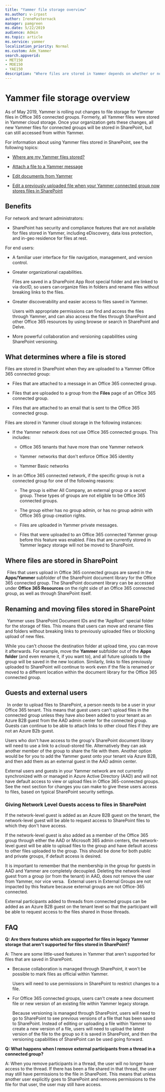 ```yaml
---
title: "Yammer file storage overview"
ms.author: v-irpast
author: IrenePasternack
manager: pamgreen
ms.date: 5/22/2019
audience: Admin
ms.topic: article
ms.service: yammer
localization_priority: Normal
ms.custom: Adm_Yammer
search.appverid:
- MET150
- MOE150
- YAE150
description: "Where files are stored in Yammer depends on whether or not the network is using Office 365 connected groups."
---
```


# Yammer file storage overview

As of May 2019, Yammer is rolling out changes to file storage for Yammer files in Office 365 connected groups. Formerly, all Yammer files were stored in Yammer cloud storage. Once your organization gets these changes, all new Yammer files for connected groups will be stored in SharePoint, but can still accessed from within Yammer.

For information about using Yammer files stored in SharePoint, see the following topics: 

- [Where are my Yammer files stored?](https://support.office.com/article/how-do-i-tell-where-my-yammer-files-are-being-stored-fadfdefa-e00d-40b6-94cb-a9ddb171a443)

- [Attach a file to a Yammer message](https://support.office.com/article/attach-a-file-or-image-to-a-yammer-message-f576d4d1-ad66-4ce4-9c43-46cf75978dbf)

- [Edit documents from Yammer](https://support.office.com/article/edit-documents-from-yammer-913dbeab-7efd-4789-8f4d-a666fe315d85)

- [Edit a previously uploaded file when your Yammer connected group now stores files in SharePoint](https://support.office.com/article/edit-a-previously-uploaded-file-when-your-yammer-connected-group-now-stores-files-in-sharepoint-4b2cfde2-871e-4f0d-9936-db5a57ef5f87)

## Benefits

For network and tenant administrators:

- SharePoint has security and compliance features that are not available for files stored in Yammer, including eDiscovery, data loss protection, and in-geo residence for files at rest.  

For end users: 
  
- A familiar user interface for file navigation, management, and version control. 
  
- Greater organizational capabilities. 

    Files are saved in a SharePoint App Root special folder and are linked to via docID, so users can organize files in folders and rename files without breaking links to the files. 
 
- Greater discoverability and easier access to files saved in Yammer. 

    Users with appropriate permissions can find and access the files through Yammer, and can also access the files through SharePoint and other Office 365 resources by using browse or search in SharePoint and Delve.  
     
- More powerful collaboration and versioning capabilities using SharePoint versioning.  

## What determines where a file is stored    
 
Files are stored in SharePoint when they are uploaded to a Yammer Office 365 connected group:  
  
- Files that are attached to a message in an Office 365 connected group.  

- Files that are uploaded to a group from the **Files** page of an Office 365 connected group. 
 
- Files that are attached to an email that is sent to the Office 365 connected group.   
  
Files are stored in Yammer cloud storage in the following instances:   
 
- If the Yammer network does not use Office 365 connected groups. This includes:
 
  - Office 365 tenants that have more than one Yammer network  
  
  - Yammer  networks that don't enforce Office 365 identity  

  - Yammer Basic networks  
 
- In an Office 365 connected network, if the specific group is not a connected group for one of the following reasons:   
 
   - The group is either All Company, an external group or a secret group. These types of groups are not eligible to be Office 365 connected groups.  
  
   - The group either has no group admin, or has no group admin with Office 365 group creation rights.  
  
    - Files are uploaded in Yammer private messages.  
  
   - Files that were uploaded to an Office 365 connected Yammer group before this feature was enabled. Files that are currently stored in Yammer legacy storage will not be moved to SharePoint.   
  
## Where files are stored in SharePoint
 
Files that users upload in Office 365 connected groups are saved in the **Apps/Yammer** subfolder of the SharePoint document library for the Office 365 connected group. The SharePoint document library can be accessed under **Office 365 Resources** on the right side of an Office 365 connected group, as well as through SharePoint itself.   
  
## Renaming and moving files stored in SharePoint  
  
Yammer uses SharePoint Document IDs and the 'AppRoot' special folder for the storage of files. This means that users can move and rename files and folders without breaking links to previously uploaded files or blocking upload of new files.

While you can't choose the destination folder at upload time, you can move it afterwards. For example, move the **Yammer** subfolder out of the **Apps folder** (and even rename it, if you want to), and all future uploads to the group will be saved in the new location. Similarly, links to files previously uploaded to SharePoint will continue to work even if the file is renamed or moved to a different location within the document library for the Office 365 connected group.  
  
## Guests and external users
  
In order to upload files to SharePoint, a person needs to be a user in your Office 365 tenant. This means that guest users can't upload files in the connected group unless they have also been added to your tenant as an Azure B2B guest from the AAD admin center for the connected group. Guests can continue to be able to attach links to other cloud files if they are not an Azure B2b guest.  

Users who don't have access to the group's SharePoint document library will need to use a link to a cloud-stored file. Alternatively they can ask another member of the group to share the file with them. Another option would be for you to add the Yammer guest onto your tenant via Azure B2B, and then add them as an external guest in the AAD admin center.

External users and guests in your Yammer network are not currently synchronized with or managed in Azure Active Directory (AAD) and will not have default access to view or upload files in Office 365-connected groups. See the next section for changes you can make to give these users access to files, based on typical SharePoint security settings. 

### Giving Network Level Guests access to files in SharePoint

If the network-level guest is added as an Azure B2B guest on the tenant, the network-level guest will be able to request access to SharePoint files to which they don't have access. 
 
If the network-level guest is also added as a member of the Office 365 group through either the AAD or Microsoft 365 admin centers, the network-level guest will be able to upload files to the group and have default access to other files uploaded to the group. This should be done for both public and private groups, if default access is desired.  

It is important to remember that the membership in the group for guests in AAD and Yammer are completely decoupled. Deleting the network-level guest from a group (or from the tenant) in AAD, does not remove the user from Yammer, nor vice versa.
  
External users in External Groups are not impacted by this feature because external groups are not Office-365 connected. 

External participants added to threads from connected groups can be added as an Azure B2B guest on the tenant level so that the participant will be able to request access to the files shared in those threads.  

## FAQ

**Q: Are there features which are supported for files in legacy Yammer storage that aren't supported for files stored in SharePoint?**  

A: There are some little-used features in Yammer that aren't supported for files that are saved in SharePoint.   

- Because collaboration is managed through SharePoint, it won't be possible to mark files as official within Yammer.  

    Users will need to use permissions in SharePoint to restrict changes to a file. 
   
- For Office 365 connected groups, users can't create a new document file or new version of an existing file within Yammer legacy storage. 

    Because versioning is managed through SharePoint, users will need to go to SharePoint to see previous versions of a file that has been saved to SharePoint. Instead of editing or uploading a file within Yammer to create a new version of a file, users will need to upload the latest version of the file to the group so it is saved in SharePoint, and then the versioning capabilities of SharePoint can be used going forward.  

**Q: What happens when I remove external participants from a thread in a connected group?**  

A: When you remove participants in a thread, the user will no longer have access to the thread. If there has been a file shared in that thread, the user may still have permissions to the file in SharePoint. This means that unless another user explicitly goes to SharePoint and removes permissions to the file for that user, the user may still have access. 
     
     
     
     
     
     
     
     
     
     
     
